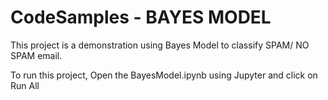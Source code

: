# CodeSamples - BAYES MODEL

This project is a demonstration using Bayes Model to classify SPAM/ NO SPAM email. 

To run this project, Open the BayesModel.ipynb using Jupyter and click on Run All
